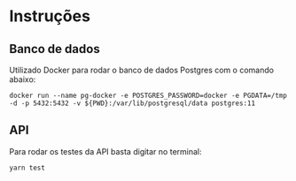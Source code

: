# Instruções

## Banco de dados

Utilizado Docker para rodar o banco de dados Postgres com o comando abaixo:

    docker run --name pg-docker -e POSTGRES_PASSWORD=docker -e PGDATA=/tmp -d -p 5432:5432 -v ${PWD}:/var/lib/postgresql/data postgres:11


## API

Para rodar os testes da API basta digitar no terminal:

    yarn test